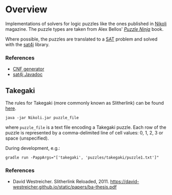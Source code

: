 Overview
========
Implementations of solvers for logic puzzles like the ones published in [Nikoli](http://www.nikoli.com/en/) magazine.
The puzzle types are taken from Alex Bellos' [_Puzzle Ninja_](https://www.faber.co.uk/9781783351367-puzzle-ninja.html) book.

Where possible, the puzzles are translated to a [SAT](https://en.wikipedia.org/wiki/Boolean_satisfiability_problem)
problem and solved with the [sat4j](http://www.sat4j.org/) library. 

### References
* [CNF generator](http://www.wolframalpha.com/widget/widgetPopup.jsp)
* [sat4j Javadoc](http://www.sat4j.org/maven23/org.sat4j.core/apidocs/index.html)

Takegaki
--------

The rules for Takegaki (more commonly known as Slitherlink) can be found [here](https://en.wikipedia.org/wiki/Slitherlink).

```java -jar Nikoli.jar puzzle_file```

where `puzzle_file` is a text file encoding a Takegaki puzzle. Each row of the puzzle is represented by a comma-delimited
line of cell values: 0, 1, 2, 3 or space (unspecified).

During development, e.g.:

```gradle run -PappArgs="['takegaki', 'puzzles/takegaki/puzzle1.txt']"```

### References
* David Westreicher. Slitherlink Reloaded, 2011. https://david-westreicher.github.io/static/papers/ba-thesis.pdf

